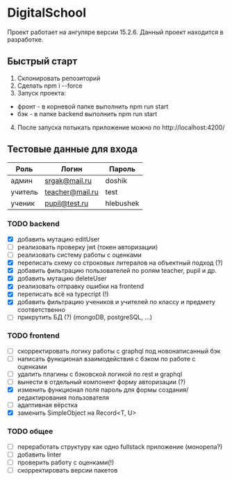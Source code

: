 # DigitalSchool

Проект работает на ангуляре версии 15.2.6. Данный проект находится в разработке.

## Быстрый старт

1. Склонировать репозиторий
2. Сделать npm i --force
3. Запуск проекта:
  * фронт - в корневой папке выполнить npm run start
  * бэк - в папке backend выполнить npm run start
4. После запуска потыкать приложение можно по http://localhost:4200/

## Тестовые данные для входа

| Роль | Логин | Пароль |
| --- | --- | --- |
| админ | srgak@mail.ru | doshik |
| учитель | teacher@mail.ru | test |
| ученик | pupil@test.ru | hlebushek |

### TODO backend
- [X] добавить мутацию editUser
- [ ] реализовать проверку jwt (токен авторизации)
- [ ] реализовать систему работы с оценками
- [X] переписать схему со строковых литералов на объектный подход (?)
- [X] добавить фильтрацию пользователей по ролям teacher, pupil и др.
- [X] добавить мутацию deleteUser
- [X] реализовать отправку ошибки на frontend
- [X] переписать всё на typecript (!)
- [X] добавить фильтрацию учеников и учителей по классу и предмету соответственно
- [ ] прикрутить БД (?) (mongoDB, postgreSQL, ...)

### TODO frontend
- [ ] скорректировать логику работы с graphql под новонаписанный бэк
- [ ] написать функционал взаимодействия с бэком по работе с оценками
- [ ] удалить плагины с бэковской логикой по rest и graphql
- [ ] вынести в отдельный компонент форму авторизации (?)
- [X] изменить функционал поля пароль для формы создания/редактирования пользователя
- [ ] адаптивная вёрстка
- [X] заменить SimpleObject на Record<T, U>

### TODO общее
- [ ] переработать структуру как одно fullstack приложение (монорепа?)
- [ ] добавить linter
- [ ] проверить работу с оценками(!)
- [ ] скорректировать версии пакетов